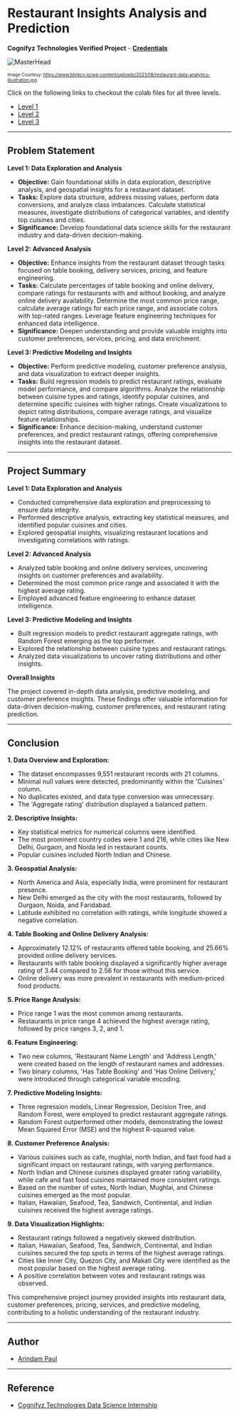 # Restaurant Insights Analysis and Prediction

**Cognifyz Technologies Verified Project** - [**Credentials**](https://mail.google.com/mail/u/1/#inbox/FMfcgzGtxddkVmbjjZPjPpBLMMdRVpsx?projector=1&messagePartId=0.1)

![MasterHead](https://www.blinkco.io/wp-content/uploads/2021/08/restaurant-data-analytics-illustration.jpg)

<font size="1">Image Courtesy: https://www.blinkco.io/wp-content/uploads/2021/08/restaurant-data-analytics-illustration.jpg</font>

Click on the following links to checkout the colab files for all three levels.
- [Level 1](https://colab.research.google.com/drive/1JVuyT6bDofXq_obv80Iy_nkqQZFHSN4-?usp=sharing)
- [Level 2](https://colab.research.google.com/drive/1fV1N_iU7yvBwYpTou7ZIuOjk8P2CbL70?usp=sharing)
- [Level 3](https://colab.research.google.com/drive/1kbmLO9nZF-imFL116jGe-wrWaeTFIeTc?usp=sharing)


---

## Problem Statement

**Level 1: Data Exploration and Analysis**

- **Objective:** Gain foundational skills in data exploration, descriptive analysis, and geospatial insights for a restaurant dataset.
- **Tasks:** Explore data structure, address missing values, perform data conversions, and analyze class imbalances. Calculate statistical measures, investigate distributions of categorical variables, and identify top cuisines and cities.
- **Significance:** Develop foundational data science skills for the restaurant industry and data-driven decision-making.

**Level 2: Advanced Analysis**

- **Objective:** Enhance insights from the restaurant dataset through tasks focused on table booking, delivery services, pricing, and feature engineering.
- **Tasks:** Calculate percentages of table booking and online delivery, compare ratings for restaurants with and without booking, and analyze online delivery availability. Determine the most common price range, calculate average ratings for each price range, and associate colors with top-rated ranges. Leverage feature engineering techniques for enhanced data intelligence.
- **Significance:** Deepen understanding and provide valuable insights into customer preferences, services, pricing, and data enrichment.

**Level 3: Predictive Modeling and Insights**

- **Objective:** Perform predictive modeling, customer preference analysis, and data visualization to extract deeper insights.
- **Tasks:** Build regression models to predict restaurant ratings, evaluate model performance, and compare algorithms. Analyze the relationship between cuisine types and ratings, identify popular cuisines, and determine specific cuisines with higher ratings. Create visualizations to depict rating distributions, compare average ratings, and visualize feature relationships.
- **Significance:** Enhance decision-making, understand customer preferences, and predict restaurant ratings, offering comprehensive insights into the restaurant dataset.

---

## Project Summary

**Level 1: Data Exploration and Analysis**

- Conducted comprehensive data exploration and preprocessing to ensure data integrity.
- Performed descriptive analysis, extracting key statistical measures, and identified popular cuisines and cities.
- Explored geospatial insights, visualizing restaurant locations and investigating correlations with ratings.

**Level 2: Advanced Analysis**

- Analyzed table booking and online delivery services, uncovering insights on customer preferences and availability.
- Determined the most common price range and associated it with the highest average rating.
- Employed advanced feature engineering to enhance dataset intelligence.

**Level 3: Predictive Modeling and Insights**

- Built regression models to predict restaurant aggregate ratings, with Random Forest emerging as the top performer.
- Explored the relationship between cuisine types and restaurant ratings.
- Analyzed data visualizations to uncover rating distributions and other insights.

**Overall Insights**

The project covered in-depth data analysis, predictive modeling, and customer preference insights. These findings offer valuable information for data-driven decision-making, customer preferences, and restaurant rating prediction.

---

## Conclusion

**1. Data Overview and Exploration:**

- The dataset encompasses 9,551 restaurant records with 21 columns.
- Minimal null values were detected, predominantly within the 'Cuisines' column.
- No duplicates existed, and data type conversion was unnecessary.
- The 'Aggregate rating' distribution displayed a balanced pattern.

**2. Descriptive Insights:**

- Key statistical metrics for numerical columns were identified.
- The most prominent country codes were 1 and 216, while cities like New Delhi, Gurgaon, and Noida led in restaurant counts.
- Popular cuisines included North Indian and Chinese.

**3. Geospatial Analysis:**

- North America and Asia, especially India, were prominent for restaurant presence.
- New Delhi emerged as the city with the most restaurants, followed by Gurgaon, Noida, and Faridabad.
- Latitude exhibited no correlation with ratings, while longitude showed a negative correlation.

**4. Table Booking and Online Delivery Analysis:**

- Approximately 12.12% of restaurants offered table booking, and 25.66% provided online delivery services.
- Restaurants with table booking displayed a significantly higher average rating of 3.44 compared to 2.56 for those without this service.
- Online delivery was more prevalent in restaurants with medium-priced food products.

**5. Price Range Analysis:**

- Price range 1 was the most common among restaurants.
- Restaurants in price range 4 achieved the highest average rating, followed by price ranges 3, 2, and 1.

**6. Feature Engineering:**

- Two new columns, 'Restaurant Name Length' and 'Address Length,' were created based on the length of restaurant names and addresses.
- Two binary columns, 'Has Table Booking' and 'Has Online Delivery,' were introduced through categorical variable encoding.

**7. Predictive Modeling Insights:**

- Three regression models, Linear Regression, Decision Tree, and Random Forest, were employed to predict restaurant aggregate ratings.
- Random Forest outperformed other models, demonstrating the lowest Mean Squared Error (MSE) and the highest R-squared value.

**8. Customer Preference Analysis:**

- Various cuisines such as cafe, mughlai, north Indian, and fast food had a significant impact on restaurant ratings, with varying performance.
- North Indian and Chinese cuisines displayed greater rating variability, while cafe and fast food cuisines maintained more consistent ratings.
- Based on the number of votes, North Indian, Mughlai, and Chinese cuisines emerged as the most popular.
- Italian, Hawaiian, Seafood, Tea, Sandwich, Continental, and Indian cuisines received the highest average ratings.

**9. Data Visualization Highlights:**

- Restaurant ratings followed a negatively skewed distribution.
- Italian, Hawaiian, Seafood, Tea, Sandwich, Continental, and Indian cuisines secured the top spots in terms of the highest average ratings.
- Cities like Inner City, Quezon City, and Makati City were identified as the most popular based on the highest average rating.
- A positive correlation between votes and restaurant ratings was observed.

This comprehensive project journey provided insights into restaurant data, customer preferences, pricing, services, and predictive modeling, contributing to a holistic understanding of the restaurant industry.

---

## Author

- [Arindam Paul](https://www.linkedin.com/in/arindam-paul-19a085187/)

---

## Reference
 - [Cognifyz Technologies Data Science Internship](https://www.cognifyz.com/careers/career.html)
